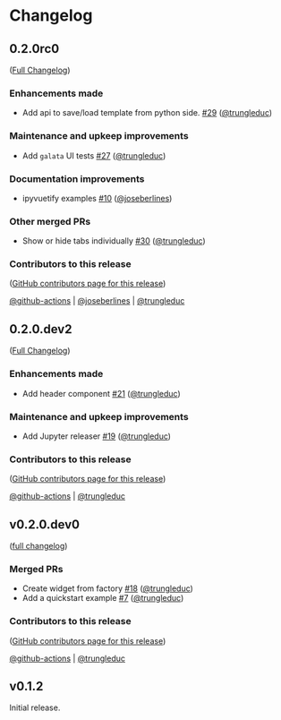 # Changelog

<!-- <START NEW CHANGELOG ENTRY> -->

## 0.2.0rc0

([Full Changelog](https://github.com/trungleduc/ipyflex/compare/v0.2.0.dev2...eca7eaad40a3c3ce370f3acdca7c4af4851bef66))

### Enhancements made

- Add api to save/load template from python side. [#29](https://github.com/trungleduc/ipyflex/pull/29) ([@trungleduc](https://github.com/trungleduc))

### Maintenance and upkeep improvements

- Add `galata` UI tests [#27](https://github.com/trungleduc/ipyflex/pull/27) ([@trungleduc](https://github.com/trungleduc))

### Documentation improvements

- ipyvuetify examples [#10](https://github.com/trungleduc/ipyflex/pull/10) ([@joseberlines](https://github.com/joseberlines))

### Other merged PRs

- Show or hide tabs individually  [#30](https://github.com/trungleduc/ipyflex/pull/30) ([@trungleduc](https://github.com/trungleduc))

### Contributors to this release

([GitHub contributors page for this release](https://github.com/trungleduc/ipyflex/graphs/contributors?from=2021-12-27&to=2021-12-29&type=c))

[@github-actions](https://github.com/search?q=repo%3Atrungleduc%2Fipyflex+involves%3Agithub-actions+updated%3A2021-12-27..2021-12-29&type=Issues) | [@joseberlines](https://github.com/search?q=repo%3Atrungleduc%2Fipyflex+involves%3Ajoseberlines+updated%3A2021-12-27..2021-12-29&type=Issues) | [@trungleduc](https://github.com/search?q=repo%3Atrungleduc%2Fipyflex+involves%3Atrungleduc+updated%3A2021-12-27..2021-12-29&type=Issues)

<!-- <END NEW CHANGELOG ENTRY> -->

## 0.2.0.dev2

([Full Changelog](https://github.com/trungleduc/ipyflex/compare/v0.2.0.dev1...305366be731cc51823682822f4ce9351ff7a8e8e))

### Enhancements made

- Add header component [#21](https://github.com/trungleduc/ipyflex/pull/21) ([@trungleduc](https://github.com/trungleduc))

### Maintenance and upkeep improvements

- Add Jupyter releaser [#19](https://github.com/trungleduc/ipyflex/pull/19) ([@trungleduc](https://github.com/trungleduc))

### Contributors to this release

([GitHub contributors page for this release](https://github.com/trungleduc/ipyflex/graphs/contributors?from=2021-12-15&to=2021-12-27&type=c))

[@github-actions](https://github.com/search?q=repo%3Atrungleduc%2Fipyflex+involves%3Agithub-actions+updated%3A2021-12-15..2021-12-27&type=Issues) | [@trungleduc](https://github.com/search?q=repo%3Atrungleduc%2Fipyflex+involves%3Atrungleduc+updated%3A2021-12-15..2021-12-27&type=Issues)

## v0.2.0.dev0

([full changelog](https://github.com/trungleduc/ipyflex/compare/v0.1.2...4ef8f0fd954508e5239387fa95208a3d9eb9d22c))

### Merged PRs

- Create widget from factory  [#18](https://github.com/trungleduc/ipyflex/pull/18) ([@trungleduc](https://github.com/trungleduc))
- Add a quickstart example [#7](https://github.com/trungleduc/ipyflex/pull/7) ([@trungleduc](https://github.com/trungleduc))

### Contributors to this release

([GitHub contributors page for this release](https://github.com/trungleduc/ipyflex/graphs/contributors?from=2021-11-29&to=2021-12-15&type=c))

[@github-actions](https://github.com/search?q=repo%3Atrungleduc%2Fipyflex+involves%3Agithub-actions+updated%3A2021-11-29..2021-12-15&type=Issues) | [@trungleduc](https://github.com/search?q=repo%3Atrungleduc%2Fipyflex+involves%3Atrungleduc+updated%3A2021-11-29..2021-12-15&type=Issues)

## v0.1.2

Initial release.